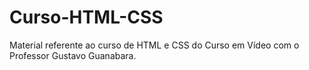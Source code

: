 # Curso-HTML-CSS

Material referente ao curso de HTML e CSS do Curso em Vídeo com o Professor Gustavo Guanabara.
